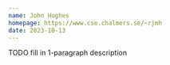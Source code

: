 ```yaml
---
name: John Hughes
homepage: https://www.cse.chalmers.se/~rjmh
date: 2023-10-13
---
```

TODO fill in 1-paragraph description

